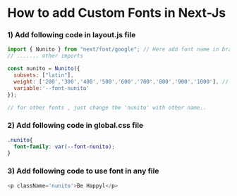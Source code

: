 # How to add Custom Fonts in Next-Js

### 1) Add following code in layout.js file
```js
import { Nunito } from "next/font/google"; // Here add font name in bracket
// ....... other imports

const nunito = Nunito({ 
  subsets: ["latin"],
  weight: ['200','300','400','500','600','700','800','900','1000'], // these value changes as per fonts
  variable:'--font-nunito' 
});

// for other fonts , just change the 'nunito' with other name..
```

### 2) Add following code in global.css file
```css
.nunito{
  font-family: var(--font-nunito);
}
```
### 3) Add following code to use font in any file
```js
<p className='nunito'>Be Happyl</p>
```
